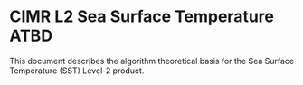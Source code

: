 # CIMR L2 Sea Surface Temperature ATBD

This document describes the algorithm theoretical basis for the Sea Surface Temperature (SST) Level-2 product.


```{tableofcontents}
```


